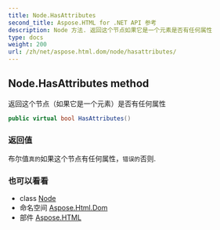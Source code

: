 ```yaml
---
title: Node.HasAttributes
second_title: Aspose.HTML for .NET API 参考
description: Node 方法. 返回这个节点如果它是一个元素是否有任何属性
type: docs
weight: 200
url: /zh/net/aspose.html.dom/node/hasattributes/
---
```

## Node.HasAttributes method

返回这个节点（如果它是一个元素）是否有任何属性

```csharp
public virtual bool HasAttributes()
```

### 返回值

布尔值`真的`如果这个节点有任何属性，`错误的`否则.

### 也可以看看

* class [Node](../)
* 命名空间 [Aspose.Html.Dom](../../node/)
* 部件 [Aspose.HTML](../../../)


